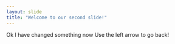 ```yaml
---
layout: slide
title: "Welcome to our second slide!"
---
```

Ok I have changed something now
Use the left arrow to go back!
